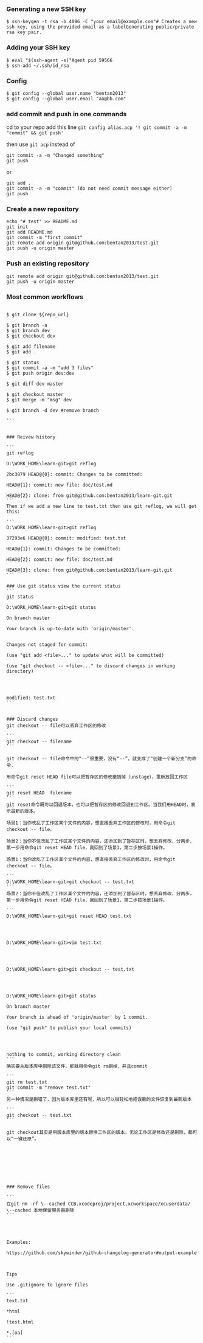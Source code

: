 
### Generating a new SSH key

`$ ssh-keygen -t rsa -b 4096 -C "your_email@example.com"# Creates a new ssh key, using the provided email as a labelGenerating public/private rsa key pair.`


### Adding your SSH key

```
$ eval "$(ssh-agent -s)"Agent pid 59566
$ ssh-add ~/.ssh/id_rsa
```

### Config

```
$ git config --global user.name "bentan2013"
$ git config --global user.email "aa@bb.com"
```

### add commit and push in one commands

cd to your repo 
add this line
`git config alias.acp '! git commit -a -m "commit" && git push'`

then use `git acp` instead of 
```
git commit -a -m "Changed something"
git push
```
or
```
git add .
git commit -a -m "commit" (do not need commit message either)
git push
```

### Create a new repository

```
echo "# test" >> README.md
git init
git add README.md
git commit -m "first commit"
git remote add origin git@github.com:bentan2013/test.git
git push -u origin master
```

### Push an existing repository

```
git remote add origin git@github.com:bentan2013/test.git
git push -u origin master
```


### Most common workflows

````

$ git clone ${repo_url}

$ git branch -a
$ git branch dev
$ git checkout dev

$ git add filename
$ git add .

$ git status
$ git commit -a -m "add 3 files"
$ git push origin dev:dev

$ git diff dev master

$ git checkout master
$ git merge -m "msg" dev

$ git branch -d dev #remove branch

```


### Reivew history

```
git reflog

D:\WORK_HOME\learn-git>git reflog

2bc3879 HEAD@{0}: commit: Changes to be committed:

HEAD@{1}: commit: new file: doc/test.md

HEAD@{2}: clone: from git@github.com:bentan2013/learn-git.git
```
Then if we add a new line to test.txt then use git reflog, we will get this:

```
D:\WORK_HOME\learn-git>git reflog

37293e6 HEAD@{0}: commit: modified: test.txt

HEAD@{1}: commit: Changes to be committed:

HEAD@{2}: commit: new file: doc/test.md

HEAD@{3}: clone: from git@github.com:bentan2013/learn-git.git
```

### Use git status view the current status
```
git status

D:\WORK_HOME\learn-git>git status

On branch master

Your branch is up-to-date with 'origin/master'.


Changes not staged for commit:

(use "git add <file>..." to update what will be committed)

(use "git checkout -- <file>..." to discard changes in working directory)




modified: test.txt
```


### Discard changes
git checkout -- file可以丢弃工作区的修改

```
git checkout -- filename
```

git checkout -- file命令中的“--”很重要，没有“--”，就变成了“创建一个新分支”的命令.

用命令git reset HEAD file可以把暂存区的修改撤销掉（unstage），重新放回工作区

```
git reset HEAD  filename
```
git reset命令既可以回退版本，也可以把暂存区的修改回退到工作区。当我们用HEAD时，表示最新的版本。

场景1：当你改乱了工作区某个文件的内容，想直接丢弃工作区的修改时，用命令git checkout -- file。

场景2：当你不但改乱了工作区某个文件的内容，还添加到了暂存区时，想丢弃修改，分两步，第一步用命令git reset HEAD file，就回到了场景1，第二步按场景1操作。

场景1：当你改乱了工作区某个文件的内容，想直接丢弃工作区的修改时，用命令git checkout -- file。

```
D:\WORK_HOME\learn-git>git checkout -- test.txt
```
场景2：当你不但改乱了工作区某个文件的内容，还添加到了暂存区时，想丢弃修改，分两步，第一步用命令git reset HEAD file，就回到了场景1，第二步按场景1操作。

```
D:\WORK_HOME\learn-git>git reset HEAD test.txt




D:\WORK_HOME\learn-git>vim test.txt




D:\WORK_HOME\learn-git>git checkout -- test.txt




D:\WORK_HOME\learn-git>git status

On branch master

Your branch is ahead of 'origin/master' by 1 commit.

(use "git push" to publish your local commits)




nothing to commit, working directory clean
```
确实要从版本库中删除该文件，那就用命令git rm删掉，并且commit

```
git rm test.txt
git commit -m "remove test.txt"
```
另一种情况是删错了，因为版本库里还有呢，所以可以很轻松地把误删的文件恢复到最新版本

```
git checkout -- test.txt
```

git checkout其实是用版本库里的版本替换工作区的版本，无论工作区是修改还是删除，都可以“一键还原”。








### Remove files

```
在git rm -rf \--cached CCB.xcodeproj/project.xcworkspace/xcuserdata/
\--cached 本地保留服务器删除
```




Examples:

https://github.com/skywinder/github-changelog-generator#output-example



Tips

Use .gitignore to ignore files

```
text.txt

*html

!test.html

*.[oa]
```
